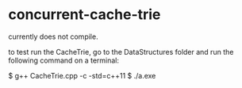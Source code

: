 # concurrent-cache-trie 

currently does not compile.

to test run the CacheTrie, go to the DataStructures folder and run the following command on a terminal:

$ g++ CacheTrie.cpp -c -std=c++11
$ ./a.exe

